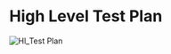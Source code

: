 # High Level Test Plan #
![Hl_Test Plan](https://user-images.githubusercontent.com/68775197/153699199-20641a9a-10d3-4c78-b46c-452e02ab8909.png)

